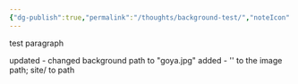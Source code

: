 ```yaml
---
{"dg-publish":true,"permalink":"/thoughts/background-test/","noteIcon":""}
---
```


test paragraph 

updated - changed background path to "goya.jpg"
added - '' to the image path; site/ to path